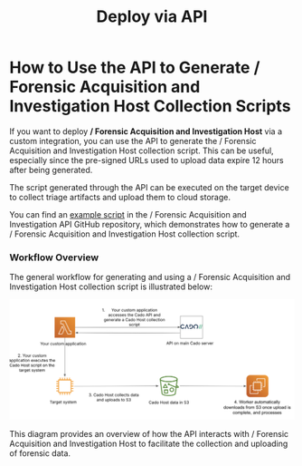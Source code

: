 ﻿---
title: Deploy via API
hide_title: true
sidebar_position: 3
---

# How to Use the API to Generate / Forensic Acquisition and Investigation Host Collection Scripts

If you want to deploy **/ Forensic Acquisition and Investigation Host** via a custom integration, you can use the API to generate the / Forensic Acquisition and Investigation Host collection script. This can be useful, especially since the pre-signed URLs used to upload data expire 12 hours after being generated.

The script generated through the API can be executed on the target device to collect triage artifacts and upload them to cloud storage.

You can find an [example script](https://github.com/cado-security/cado-api-examples/blob/main/examples/cado_host.py) in the / Forensic Acquisition and Investigation API GitHub repository, which demonstrates how to generate a / Forensic Acquisition and Investigation Host collection script.

### Workflow Overview

The general workflow for generating and using a / Forensic Acquisition and Investigation Host collection script is illustrated below:

![API Workflow](/img/cado-host-api.png) 

This diagram provides an overview of how the API interacts with / Forensic Acquisition and Investigation Host to facilitate the collection and uploading of forensic data.

